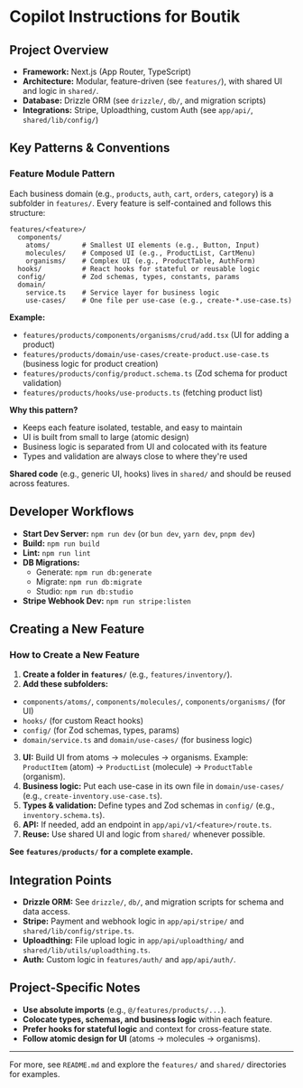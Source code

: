 # Copilot Instructions for Boutik

## Project Overview
- **Framework:** Next.js (App Router, TypeScript)
- **Architecture:** Modular, feature-driven (see `features/`), with shared UI and logic in `shared/`.
- **Database:** Drizzle ORM (see `drizzle/`, `db/`, and migration scripts)
- **Integrations:** Stripe, Uploadthing, custom Auth (see `app/api/`, `shared/lib/config/`)

## Key Patterns & Conventions

### Feature Module Pattern

Each business domain (e.g., `products`, `auth`, `cart`, `orders`, `category`) is a subfolder in `features/`. Every feature is self-contained and follows this structure:

```
features/<feature>/
  components/
    atoms/        # Smallest UI elements (e.g., Button, Input)
    molecules/    # Composed UI (e.g., ProductList, CartMenu)
    organisms/    # Complex UI (e.g., ProductTable, AuthForm)
  hooks/          # React hooks for stateful or reusable logic
  config/         # Zod schemas, types, constants, params
  domain/
    service.ts    # Service layer for business logic
    use-cases/    # One file per use-case (e.g., create-*.use-case.ts)
```

**Example:**
- `features/products/components/organisms/crud/add.tsx` (UI for adding a product)
- `features/products/domain/use-cases/create-product.use-case.ts` (business logic for product creation)
- `features/products/config/product.schema.ts` (Zod schema for product validation)
- `features/products/hooks/use-products.ts` (fetching product list)

**Why this pattern?**
- Keeps each feature isolated, testable, and easy to maintain
- UI is built from small to large (atomic design)
- Business logic is separated from UI and colocated with its feature
- Types and validation are always close to where they're used

**Shared code** (e.g., generic UI, hooks) lives in `shared/` and should be reused across features.

## Developer Workflows
- **Start Dev Server:** `npm run dev` (or `bun dev`, `yarn dev`, `pnpm dev`)
- **Build:** `npm run build`
- **Lint:** `npm run lint`
- **DB Migrations:**
  - Generate: `npm run db:generate`
  - Migrate: `npm run db:migrate`
  - Studio: `npm run db:studio`
- **Stripe Webhook Dev:** `npm run stripe:listen`

## Creating a New Feature

### How to Create a New Feature

1. **Create a folder in `features/`** (e.g., `features/inventory/`).
2. **Add these subfolders:**
  - `components/atoms/`, `components/molecules/`, `components/organisms/` (for UI)
  - `hooks/` (for custom React hooks)
  - `config/` (for Zod schemas, types, params)
  - `domain/service.ts` and `domain/use-cases/` (for business logic)
3. **UI:** Build UI from atoms → molecules → organisms. Example: `ProductItem` (atom) → `ProductList` (molecule) → `ProductTable` (organism).
4. **Business logic:** Put each use-case in its own file in `domain/use-cases/` (e.g., `create-inventory.use-case.ts`).
5. **Types & validation:** Define types and Zod schemas in `config/` (e.g., `inventory.schema.ts`).
6. **API:** If needed, add an endpoint in `app/api/v1/<feature>/route.ts`.
7. **Reuse:** Use shared UI and logic from `shared/` whenever possible.

**See `features/products/` for a complete example.**

## Integration Points
- **Drizzle ORM:** See `drizzle/`, `db/`, and migration scripts for schema and data access.
- **Stripe:** Payment and webhook logic in `app/api/stripe/` and `shared/lib/config/stripe.ts`.
- **Uploadthing:** File upload logic in `app/api/uploadthing/` and `shared/lib/utils/uploadthing.ts`.
- **Auth:** Custom logic in `features/auth/` and `app/api/auth/`.

## Project-Specific Notes
- **Use absolute imports** (e.g., `@/features/products/...`).
- **Colocate types, schemas, and business logic** within each feature.
- **Prefer hooks for stateful logic** and context for cross-feature state.
- **Follow atomic design for UI** (atoms → molecules → organisms).

---

For more, see `README.md` and explore the `features/` and `shared/` directories for examples.
